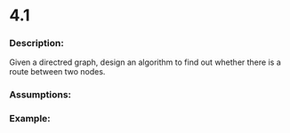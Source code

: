 # 4.1  
### Description:  
Given a directred graph, design an algorithm to find out whether there is a route between two nodes.  

### Assumptions:  

### Example:  
